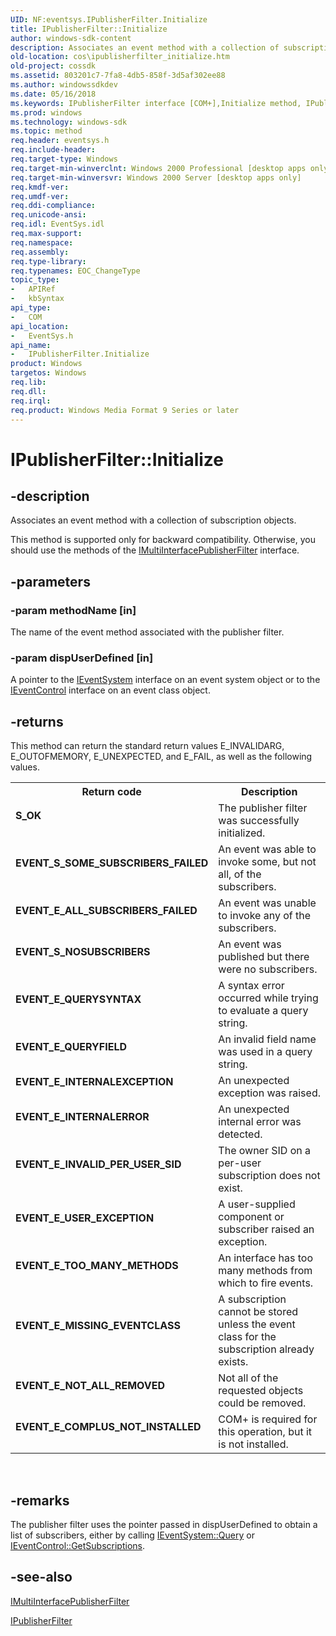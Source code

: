 ```yaml
---
UID: NF:eventsys.IPublisherFilter.Initialize
title: IPublisherFilter::Initialize
author: windows-sdk-content
description: Associates an event method with a collection of subscription objects.
old-location: cos\ipublisherfilter_initialize.htm
old-project: cossdk
ms.assetid: 803201c7-7fa8-4db5-858f-3d5af302ee88
ms.author: windowssdkdev
ms.date: 05/16/2018
ms.keywords: IPublisherFilter interface [COM+],Initialize method, IPublisherFilter.Initialize, IPublisherFilter::Initialize, Initialize, Initialize method [COM+], Initialize method [COM+],IPublisherFilter interface, _cos_IPublisherFilter_Initialize, cos.ipublisherfilter_initialize, eventsys/IPublisherFilter::Initialize
ms.prod: windows
ms.technology: windows-sdk
ms.topic: method
req.header: eventsys.h
req.include-header: 
req.target-type: Windows
req.target-min-winverclnt: Windows 2000 Professional [desktop apps only]
req.target-min-winversvr: Windows 2000 Server [desktop apps only]
req.kmdf-ver: 
req.umdf-ver: 
req.ddi-compliance: 
req.unicode-ansi: 
req.idl: EventSys.idl
req.max-support: 
req.namespace: 
req.assembly: 
req.type-library: 
req.typenames: EOC_ChangeType
topic_type:
-	APIRef
-	kbSyntax
api_type:
-	COM
api_location:
-	EventSys.h
api_name:
-	IPublisherFilter.Initialize
product: Windows
targetos: Windows
req.lib: 
req.dll: 
req.irql: 
req.product: Windows Media Format 9 Series or later
---
```


# IPublisherFilter::Initialize


## -description


Associates an event method with a collection of subscription objects.

This method is supported only for backward compatibility. Otherwise, you should use the methods of the <a href="https://msdn.microsoft.com/f20f778b-fdd5-4c34-871b-d03cd1cd31cc">IMultiInterfacePublisherFilter</a> interface.


## -parameters




### -param methodName [in]

The name of the event method associated with the publisher filter. 


### -param dispUserDefined [in]

A pointer to the <a href="https://msdn.microsoft.com/29b3e552-b717-4d10-9fa4-1386da3c5460">IEventSystem</a> interface on an event system object or to the <a href="https://msdn.microsoft.com/8b2fba30-3ede-466f-ad3b-2de2175a088b">IEventControl</a> interface on an event class object. 


## -returns



This method can return the standard return values E_INVALIDARG, E_OUTOFMEMORY, E_UNEXPECTED, and E_FAIL, as well as the following values.

<table>
<tr>
<th>Return code</th>
<th>Description</th>
</tr>
<tr>
<td width="40%">
<dl>
<dt><b>S_OK</b></dt>
</dl>
</td>
<td width="60%">
The publisher filter was successfully initialized.

</td>
</tr>
<tr>
<td width="40%">
<dl>
<dt><b>EVENT_S_SOME_SUBSCRIBERS_FAILED</b></dt>
</dl>
</td>
<td width="60%">
An event was able to invoke some, but not all, of the subscribers.

</td>
</tr>
<tr>
<td width="40%">
<dl>
<dt><b>EVENT_E_ALL_SUBSCRIBERS_FAILED</b></dt>
</dl>
</td>
<td width="60%">
An event was unable to invoke any of the subscribers.

</td>
</tr>
<tr>
<td width="40%">
<dl>
<dt><b>EVENT_S_NOSUBSCRIBERS</b></dt>
</dl>
</td>
<td width="60%">
An event was published but there were no subscribers.

</td>
</tr>
<tr>
<td width="40%">
<dl>
<dt><b>EVENT_E_QUERYSYNTAX</b></dt>
</dl>
</td>
<td width="60%">
A syntax error occurred while trying to evaluate a query string.

</td>
</tr>
<tr>
<td width="40%">
<dl>
<dt><b>EVENT_E_QUERYFIELD</b></dt>
</dl>
</td>
<td width="60%">
An invalid field name was used in a query string.

</td>
</tr>
<tr>
<td width="40%">
<dl>
<dt><b>EVENT_E_INTERNALEXCEPTION</b></dt>
</dl>
</td>
<td width="60%">
An unexpected exception was raised.

</td>
</tr>
<tr>
<td width="40%">
<dl>
<dt><b>EVENT_E_INTERNALERROR</b></dt>
</dl>
</td>
<td width="60%">
An unexpected internal error was detected.

</td>
</tr>
<tr>
<td width="40%">
<dl>
<dt><b>EVENT_E_INVALID_PER_USER_SID</b></dt>
</dl>
</td>
<td width="60%">
The owner SID on a per-user subscription does not exist.

</td>
</tr>
<tr>
<td width="40%">
<dl>
<dt><b>EVENT_E_USER_EXCEPTION</b></dt>
</dl>
</td>
<td width="60%">
A user-supplied component or subscriber raised an exception.

</td>
</tr>
<tr>
<td width="40%">
<dl>
<dt><b>EVENT_E_TOO_MANY_METHODS</b></dt>
</dl>
</td>
<td width="60%">
An interface has too many methods from which to fire events.

</td>
</tr>
<tr>
<td width="40%">
<dl>
<dt><b>EVENT_E_MISSING_EVENTCLASS</b></dt>
</dl>
</td>
<td width="60%">
A subscription cannot be stored unless the event class for the subscription already exists.

</td>
</tr>
<tr>
<td width="40%">
<dl>
<dt><b>EVENT_E_NOT_ALL_REMOVED</b></dt>
</dl>
</td>
<td width="60%">
Not all of the requested objects could be removed.

</td>
</tr>
<tr>
<td width="40%">
<dl>
<dt><b>EVENT_E_COMPLUS_NOT_INSTALLED</b></dt>
</dl>
</td>
<td width="60%">
COM+ is required for this operation, but it is not installed.

</td>
</tr>
</table>
 




## -remarks



The publisher filter uses the pointer passed in dispUserDefined to obtain a list of subscribers, either by calling <a href="https://msdn.microsoft.com/47025361-4420-4c5d-aed7-d40ea0ba3e3b">IEventSystem::Query</a> or <a href="https://msdn.microsoft.com/ba39305d-8dc3-40fe-b6f6-d5c22f54a180">IEventControl::GetSubscriptions</a>. 





## -see-also




<a href="https://msdn.microsoft.com/f20f778b-fdd5-4c34-871b-d03cd1cd31cc">IMultiInterfacePublisherFilter</a>



<a href="https://msdn.microsoft.com/affc0af4-36f8-4479-8685-f91c29111d76">IPublisherFilter</a>
 

 

